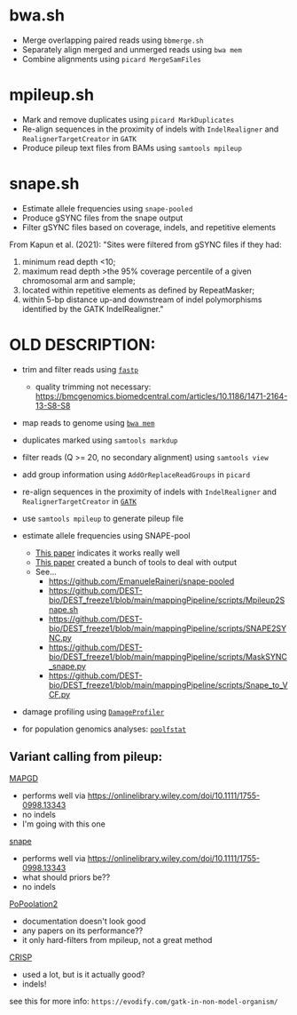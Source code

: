 
# bwa.sh

- Merge overlapping paired reads using `bbmerge.sh`
- Separately align merged and unmerged reads using `bwa mem`
- Combine alignments using `picard MergeSamFiles`


# mpileup.sh

- Mark and remove duplicates using `picard MarkDuplicates`
- Re-align sequences in the proximity of indels with `IndelRealigner` and
  `RealignerTargetCreator` in `GATK`
- Produce pileup text files from BAMs using `samtools mpileup`


# snape.sh

- Estimate allele frequencies using `snape-pooled`
- Produce gSYNC files from the snape output
- Filter gSYNC files based on coverage, indels, and repetitive elements


From Kapun et al. (2021):
"Sites were filtered from gSYNC files if they had: 
1) minimum read depth <10; 
2) maximum read depth >the 95% coverage percentile of a given chromosomal 
   arm and sample; 
3) located within repetitive elements as defined by RepeatMasker;
4) within 5-bp distance up-and downstream of indel polymorphisms identified 
   by the GATK IndelRealigner."








# OLD DESCRIPTION:


- trim and filter reads using
    [`fastp`](https://bioconda.github.io/recipes/fastp/README.html)
    - quality trimming not necessary:
        https://bmcgenomics.biomedcentral.com/articles/10.1186/1471-2164-13-S8-S8
- map reads to genome using 
    [`bwa mem`](https://bioconda.github.io/recipes/bwa/README.html)
- duplicates marked using `samtools markdup`
- filter reads (Q >= 20, no secondary alignment) using `samtools view`
- add group information using `AddOrReplaceReadGroups` in `picard`
- re-align sequences in the proximity of indels with `IndelRealigner` and
    `RealignerTargetCreator` in
    [`GATK`](https://bioconda.github.io/recipes/gatk/README.html)
- use `samtools mpileup` to generate pileup file
- estimate allele frequencies using SNAPE-pool
    - [This paper](https://doi.org/10.1111/1755-0998.13343) 
      indicates it works really well
    - [This paper](https://doi.org/10.1093/molbev/msab259)
      created a bunch of tools to deal with output
    - See...
        - https://github.com/EmanueleRaineri/snape-pooled
        - https://github.com/DEST-bio/DEST_freeze1/blob/main/mappingPipeline/scripts/Mpileup2Snape.sh
        - https://github.com/DEST-bio/DEST_freeze1/blob/main/mappingPipeline/scripts/SNAPE2SYNC.py
        - https://github.com/DEST-bio/DEST_freeze1/blob/main/mappingPipeline/scripts/MaskSYNC_snape.py
        - https://github.com/DEST-bio/DEST_freeze1/blob/main/mappingPipeline/scripts/Snape_to_VCF.py







- damage profiling using
    [`DamageProfiler`](https://bioconda.github.io/recipes/damageprofiler/README.html)
- for population genomics analyses:
    [`poolfstat`](https://onlinelibrary.wiley.com/doi/10.1111/1755-0998.13557)


## Variant calling from pileup:

[MAPGD](https://github.com/LynchLab/MAPGD)
- performs well via https://onlinelibrary.wiley.com/doi/10.1111/1755-0998.13343
- no indels
- I'm going with this one

[snape](https://github.com/EmanueleRaineri/snape-pooled)
- performs well via https://onlinelibrary.wiley.com/doi/10.1111/1755-0998.13343
- what should priors be??
- no indels

[PoPoolation2](https://sourceforge.net/p/popoolation2/wiki/Manual/)
- documentation doesn't look good
- any papers on its performance??
- it only hard-filters from mpileup, not a great method

[CRISP](https://github.com/vibansal/crisp/)
- used a lot, but is it actually good?
- indels!



see this for more info: `https://evodify.com/gatk-in-non-model-organism/`

